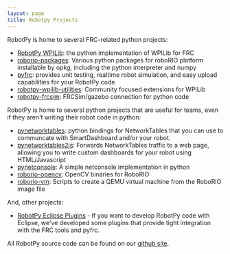 ```yaml
---
layout: page
title: Robotpy Projects
---
```


RobotPy is home to several FRC-related python projects:

*   [RobotPy WPILib](https://github.com/robotpy/robotpy-wpilib): the python implementation of WPILib for FRC
*   [roborio-packages](https://github.com/robotpy/roborio-packages): Various python packages for roboRIO platform installable by opkg, including the python interpreter and numpy
*   [pyfrc](https://github.com/robotpy/pyfrc): provides unit testing, realtime robot simulation, and easy upload capabilities for your RobotPy code
*   [robotpy-wpilib-utilities](https://github.com/robotpy/robotpy-wpilib-utilities): Community focused extensions for WPILib
*   [robotpy-frcsim](https://github.com/robotpy/robotpy-frcsim): FRCSim/gazebo connection for python code

RobotPy is home to several python projects that are useful for teams, even if they aren't writing their robot code in python:

*   [pynetworktables](https://github.com/robotpy/pynetworktables): python bindings for NetworkTables that you can use to communcate with SmartDashboard and/or your robot.
*   [pynetworktables2js](https://github.com/robotpy/pynetworktables2js): Forwards NetworkTables traffic to a web page, allowing you to write custom dashboards for your robot using HTML/Javascript
*   [pynetconsole](https://github.com/robotpy/pynetconsole): A simple netconsole implementation in python
*   [roborio-opencv](https://github.com/robotpy/roborio-opencv): OpenCV binaries for RoboRIO
*   [roborio-vm](https://github.com/robotpy/roborio-vm): Scripts to create a QEMU virtual machine from the RoboRIO image file


And, other projects:

*   [RobotPy Eclipse Plugins](https://github.com/robotpy/robotpy-eclipse-plugins) - If you want to develop RobotPy code with Eclipse, we've developed some plugins that provide tight integration with the FRC tools and pyfrc.


All RobotPy source code can be found on our [github site](https://github.com/robotpy).